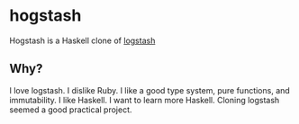 # hogstash

Hogstash is a Haskell clone of [logstash](http://logstash.net/)

## Why?

I love logstash. I dislike Ruby. I like a good type system, pure functions, and immutability. I like Haskell. I want to learn more Haskell. Cloning logstash seemed a good practical project.

